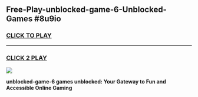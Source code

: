 
## Free-Play-unblocked-game-6-Unblocked-Games #8u9io
<h3>
<a href="https://news.freeplayer.one?title=unblocked-game-6&ref=8M">CLICK TO PLAY</a></h3>
<hr>

<h3>
<a href="https://news.freeplayer.one?title=unblocked-game-6&ref=8M">CLICK 2 PLAY</a>
  
</h3>

<a href="https://news.freeplayer.one?title=unblocked-game-6&ref=8M"><img src="https://clearcache.store/games.png"></a>


**unblocked-game-6 games unblocked: Your Gateway to Fun and Accessible Online Gaming**
